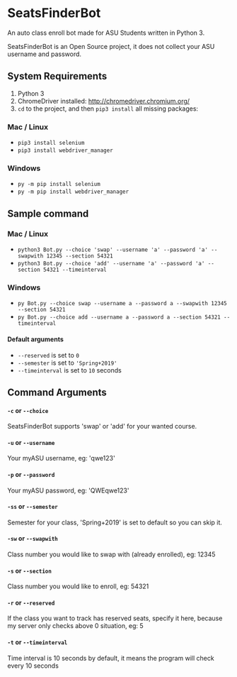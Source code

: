 # SeatsFinderBot
An auto class enroll bot made for ASU Students written in Python 3.

SeatsFinderBot is an Open Source project, it does not collect your ASU username and password.

## System Requirements
1. Python 3 
2. ChromeDriver installed: http://chromedriver.chromium.org/
3. ```cd``` to the project, and then ```pip3 install``` all missing packages:

  ### Mac / Linux
  * ```pip3 install selenium```
  * ```pip3 install webdriver_manager```

  ### Windows
  * ```py -m pip install selenium```
  * ```py -m pip install webdriver_manager```

## Sample command

### Mac / Linux
* ```python3 Bot.py --choice 'swap' --username 'a' --password 'a' --swapwith 12345 --section 54321```
* ```python3 Bot.py --choice 'add' --username 'a' --password 'a' --section 54321 --timeinterval```

### Windows
* ```py Bot.py --choice swap --username a --password a --swapwith 12345 --section 54321```
* ```py Bot.py --choice add --username a --password a --section 54321 --timeinterval```

#### Default arguments
* ```--reserved``` is set to ```0```
* ```--semester``` is set to ```'Spring+2019'```
* ```--timeinterval``` is set to ```10``` seconds

## Command Arguments

#### ```-c``` or ```--choice```
SeatsFinderBot supports 'swap' or 'add' for your wanted course.

#### ```-u``` or ```--username```
Your myASU username, eg: 'qwe123'

#### ```-p``` or ```--password```
Your myASU password, eg: 'QWEqwe123'

#### ```-ss``` or ```--semester```
Semester for your class, 'Spring+2019' is set to default so you can skip it.

#### ```-sw``` or ```--swapwith```
Class number you would like to swap with (already enrolled), eg: 12345

#### ```-s``` or ```--section```
Class number you would like to enroll, eg: 54321

#### ```-r``` or ```--reserved```
If the class you want to track has reserved seats, specify it here, because my server only checks above 0 situation, eg: 5

#### ```-t``` or ```--timeinterval```
Time interval is 10 seconds by default, it means the program will check every 10 seconds
